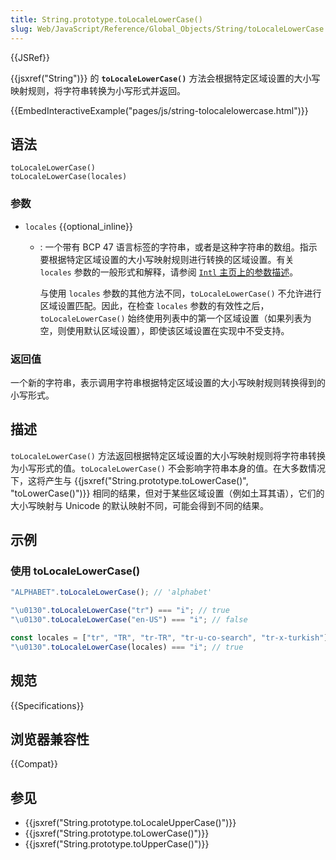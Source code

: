```yaml
---
title: String.prototype.toLocaleLowerCase()
slug: Web/JavaScript/Reference/Global_Objects/String/toLocaleLowerCase
---
```


{{JSRef}}

{{jsxref("String")}} 的 **`toLocaleLowerCase()`** 方法会根据特定区域设置的大小写映射规则，将字符串转换为小写形式并返回。

{{EmbedInteractiveExample("pages/js/string-tolocalelowercase.html")}}

## 语法

```js-nolint
toLocaleLowerCase()
toLocaleLowerCase(locales)
```

### 参数

- `locales` {{optional_inline}}

  - : 一个带有 BCP 47 语言标签的字符串，或者是这种字符串的数组。指示要根据特定区域设置的大小写映射规则进行转换的区域设置。有关 `locales` 参数的一般形式和解释，请参阅 [`Intl` 主页上的参数描述](/zh-CN/docs/Web/JavaScript/Reference/Global_Objects/Intl#locales_参数)。

    与使用 `locales` 参数的其他方法不同，`toLocaleLowerCase()` 不允许进行区域设置匹配。因此，在检查 `locales` 参数的有效性之后，`toLocaleLowerCase()` 始终使用列表中的第一个区域设置（如果列表为空，则使用默认区域设置），即使该区域设置在实现中不受支持。

### 返回值

一个新的字符串，表示调用字符串根据特定区域设置的大小写映射规则转换得到的小写形式。

## 描述

`toLocaleLowerCase()` 方法返回根据特定区域设置的大小写映射规则将字符串转换为小写形式的值。`toLocaleLowerCase()` 不会影响字符串本身的值。在大多数情况下，这将产生与 {{jsxref("String.prototype.toLowerCase()", "toLowerCase()")}} 相同的结果，但对于某些区域设置（例如土耳其语），它们的大小写映射与 Unicode 的默认映射不同，可能会得到不同的结果。

## 示例

### 使用 toLocaleLowerCase()

```js
"ALPHABET".toLocaleLowerCase(); // 'alphabet'

"\u0130".toLocaleLowerCase("tr") === "i"; // true
"\u0130".toLocaleLowerCase("en-US") === "i"; // false

const locales = ["tr", "TR", "tr-TR", "tr-u-co-search", "tr-x-turkish"];
"\u0130".toLocaleLowerCase(locales) === "i"; // true
```

## 规范

{{Specifications}}

## 浏览器兼容性

{{Compat}}

## 参见

- {{jsxref("String.prototype.toLocaleUpperCase()")}}
- {{jsxref("String.prototype.toLowerCase()")}}
- {{jsxref("String.prototype.toUpperCase()")}}
